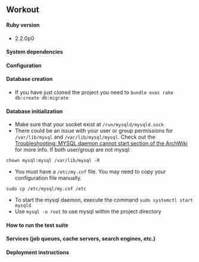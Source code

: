 ## Workout

#### Ruby version
  - 2.2.0p0

#### System dependencies

#### Configuration

#### Database creation
  - If you have just cloned the project you need to `bundle exec rake db:create db:migrate`

#### Database initialization
  - Make sure that your socket exist at `/run/mysqld/mysqld.sock`
  - There could be an issue with your user or group permissions for `/var/lib/mysql` and `/var/lib/mysql/mysql`. Check out the [Troubleshooting: MYSQL daemon cannot start section of the ArchWiki](https://wiki.archlinux.org/index.php/MySQL) for more info. If both user/group are not mysql:

```
chown mysql:mysql /var/lib/mysql -R
```

  - You must have a `/etc/my.cnf` file. You may need to copy your configuration file manually.

```
sudo cp /etc/mysql/my.cnf /etc
```

  - To start the mysql daemon, execute the command `sudo systemctl start mysqld`
  - Use `mysql -u root` to use mysql within the project directory


#### How to run the test suite

#### Services (job queues, cache servers, search engines, etc.)

#### Deployment instructions
